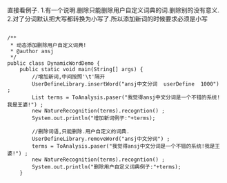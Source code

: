 直接看例子.
1.有一个说明.删除只能删除用户自定义词典的词.删除别的没有意义.
2.对了分词默认把大写都转换为小写了.所以添加新词的时候要求必须是小写
<pre><code>
/**
 * 动态添加删除用户自定义词典!
 * @author ansj
 */
public class DynamicWordDemo {
	public static void main(String[] args) {
		//增加新词,中间按照'\t'隔开
		UserDefineLibrary.insertWord("ansj中文分词	userDefine	1000") ;
		List<Term> terms = ToAnalysis.paser("我觉得ansj中文分词是一个不错的系统!我是王婆!") ;
		new NatureRecognition(terms).recogntion() ;
		System.out.println("增加新词例子:"+terms);
		
		//删除词语,只能删除.用户自定义的词典.
		UserDefineLibrary.removeWord("ansj中文分词") ;
		terms = ToAnalysis.paser("我觉得ansj中文分词是一个不错的系统!我是王婆!") ;
		new NatureRecognition(terms).recogntion() ;
		System.out.println("删除用户自定义词典例子:"+terms);
	}
</pre></code>